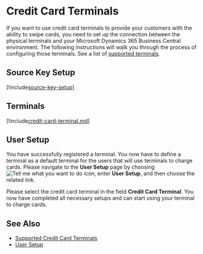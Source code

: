 # Credit Card Terminals

If you want to use credit card terminals to provide your customers with the ability to swipe cards, you need to set up the connection between the physical terminals and your Microsoft Dynamics 365 Business Central environment. The following instructions will walk you through the process of configuring those terminals. See a list of [supported terminals](http://dynamics365creditcard.nav-x.com/supported-credit-card-terminals/).

## Source Key Setup

[!include[source-key-setup](includes/source-key-setup.md)]

## Terminals

[!include[credit-card-terminal.md](includes/credit-card-terminal.md)]

## User Setup

You have successfully registered a terminal. You now have to define a terminal as a default terminal for the users that will use terminals to charge cards. Please navigate to the **User Setup** page by choosing ![Tell me what you want to do](/images/magnifying-glass.gif) icon, enter **User Setup**, and then choose the related link.

Please select the credit card terminal in the field **Credit Card Terminal**. You now have completed all necessary setups and can start using your terminal to charge cards.

## See Also

- [Supported Credit Card Terminals](http://dynamics365creditcard.nav-x.com/supported-credit-card-terminals/)
- [User Setup](https://docs.microsoft.com/en-US/dynamics365/business-central/ui-how-users-permissions#to-set-up-user-time-constraints)

